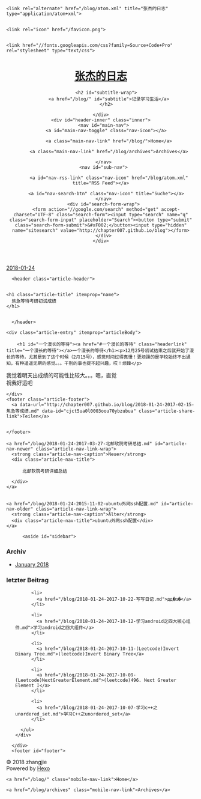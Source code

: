 <!DOCTYPE html>
<html>
<head>
  <meta charset="utf-8">
  

  
  <title>焦急等待考研初试成绩 | 张杰的日志</title>
  <meta name="viewport" content="width=device-width, initial-scale=1, maximum-scale=1">
  <meta name="description" content="一个漫长的等待12月25号初试结束之后就开始了漫长的等待，尤其是到了这个时候（2月15号），感觉时间过得真慢！更烦躁的是学校始终不出通知，有种遥遥无期的感觉。。。干别的事也提不起兴趣，哎！烦躁 我觉着明天出成绩的可能性比较大。。。嗯，直觉祝我好运吧">
<meta property="og:type" content="article">
<meta property="og:title" content="焦急等待考研初试成绩">
<meta property="og:url" content="http://chapter007.github.io/blog/2018-01-24-2017-02-15-焦急等成绩.md">
<meta property="og:site_name" content="张杰的日志">
<meta property="og:description" content="一个漫长的等待12月25号初试结束之后就开始了漫长的等待，尤其是到了这个时候（2月15号），感觉时间过得真慢！更烦躁的是学校始终不出通知，有种遥遥无期的感觉。。。干别的事也提不起兴趣，哎！烦躁 我觉着明天出成绩的可能性比较大。。。嗯，直觉祝我好运吧">
<meta property="og:locale" content="zh-Hans">
<meta property="og:updated_time" content="2017-02-15T02:00:37.744Z">
<meta name="twitter:card" content="summary">
<meta name="twitter:title" content="焦急等待考研初试成绩">
<meta name="twitter:description" content="一个漫长的等待12月25号初试结束之后就开始了漫长的等待，尤其是到了这个时候（2月15号），感觉时间过得真慢！更烦躁的是学校始终不出通知，有种遥遥无期的感觉。。。干别的事也提不起兴趣，哎！烦躁 我觉着明天出成绩的可能性比较大。。。嗯，直觉祝我好运吧">
  
    <link rel="alternate" href="/blog/atom.xml" title="张杰的日志" type="application/atom+xml">
  
  
    <link rel="icon" href="/favicon.png">
  
  
    <link href="//fonts.googleapis.com/css?family=Source+Code+Pro" rel="stylesheet" type="text/css">
  
  <link rel="stylesheet" href="/blog/css/style.css">
</head>

<body>
  <div id="container">
    <div id="wrap">
      <header id="header">
  <div id="banner"></div>
  <div id="header-outer" class="outer">
    <div id="header-title" class="inner">
      <h1 id="logo-wrap">
        <a href="/blog/" id="logo">张杰的日志</a>
      </h1>
      
        <h2 id="subtitle-wrap">
          <a href="/blog/" id="subtitle">记录学习生活</a>
        </h2>
      
    </div>
    <div id="header-inner" class="inner">
      <nav id="main-nav">
        <a id="main-nav-toggle" class="nav-icon"></a>
        
          <a class="main-nav-link" href="/blog/">Home</a>
        
          <a class="main-nav-link" href="/blog/archives">Archives</a>
        
      </nav>
      <nav id="sub-nav">
        
          <a id="nav-rss-link" class="nav-icon" href="/blog/atom.xml" title="RSS Feed"></a>
        
        <a id="nav-search-btn" class="nav-icon" title="Suche"></a>
      </nav>
      <div id="search-form-wrap">
        <form action="//google.com/search" method="get" accept-charset="UTF-8" class="search-form"><input type="search" name="q" class="search-form-input" placeholder="Search"><button type="submit" class="search-form-submit">&#xF002;</button><input type="hidden" name="sitesearch" value="http://chapter007.github.io/blog"></form>
      </div>
    </div>
  </div>
</header>
      <div class="outer">
        <section id="main"><article id="content-2017-02-15-焦急等成绩" class="article article-type-content" itemscope itemprop="blogPost">
  <div class="article-meta">
    <a href="/blog/2018-01-24-2017-02-15-焦急等成绩.md" class="article-date">
  <time datetime="2018-01-24T13:16:48.179Z" itemprop="datePublished">2018-01-24</time>
</a>
    
  </div>
  <div class="article-inner">
    
    
      <header class="article-header">
        
  
    <h1 class="article-title" itemprop="name">
      焦急等待考研初试成绩
    </h1>
  

      </header>
    
    <div class="article-entry" itemprop="articleBody">
      
        <h1 id="一个漫长的等待"><a href="#一个漫长的等待" class="headerlink" title="一个漫长的等待"></a>一个漫长的等待</h1><p>12月25号初试结束之后就开始了漫长的等待，尤其是到了这个时候（2月15号），感觉时间过得真慢！更烦躁的是学校始终不出通知，有种遥遥无期的感觉。。。干别的事也提不起兴趣，哎！烦躁</p>
<p>我觉着明天出成绩的可能性比较大。。。嗯，直觉<br>祝我好运吧</p>

      
    </div>
    <footer class="article-footer">
      <a data-url="http://chapter007.github.io/blog/2018-01-24-2017-02-15-焦急等成绩.md" data-id="cjct5ua0l0003oou70ybzubua" class="article-share-link">Teilen</a>
      
      
    </footer>
  </div>
  
    
<nav id="article-nav">
  
    <a href="/blog/2018-01-24-2017-03-27-北邮软院考研总结.md" id="article-nav-newer" class="article-nav-link-wrap">
      <strong class="article-nav-caption">Neuer</strong>
      <div class="article-nav-title">
        
          北邮软院考研详细总结
        
      </div>
    </a>
  
  
    <a href="/blog/2018-01-24-2015-11-02-ubuntu外网ssh配置.md" id="article-nav-older" class="article-nav-link-wrap">
      <strong class="article-nav-caption">Älter</strong>
      <div class="article-nav-title">ubuntu外网ssh配置</div>
    </a>
  
</nav>

  
</article>

</section>
        
          <aside id="sidebar">
  
    

  
    

  
    
  
    
  <div class="widget-wrap">
    <h3 class="widget-title">Archiv</h3>
    <div class="widget">
      <ul class="archive-list"><li class="archive-list-item"><a class="archive-list-link" href="/blog/archives/2018/01/">January 2018</a></li></ul>
    </div>
  </div>


  
    
  <div class="widget-wrap">
    <h3 class="widget-title">letzter Beitrag</h3>
    <div class="widget">
      <ul>
        
          <li>
            <a href="/blog/2018-01-24-2017-10-22-写写日记.md">дд�ռ�</a>
          </li>
        
          <li>
            <a href="/blog/2018-01-24-2017-10-12-学习android之四大核心组件.md">学习android之四大组件</a>
          </li>
        
          <li>
            <a href="/blog/2018-01-24-2017-10-11-(Leetcode)Invert Binary Tree.md">(leetcode)Invert Binary Tree</a>
          </li>
        
          <li>
            <a href="/blog/2018-01-24-2017-10-09-(Leetcode)NextGreaterElement.md">(leetcode)496. Next Greater Element I</a>
          </li>
        
          <li>
            <a href="/blog/2018-01-24-2017-10-07-学习c++之unordered_set.md">学习C++之unordered_set</a>
          </li>
        
      </ul>
    </div>
  </div>

  
</aside>
        
      </div>
      <footer id="footer">
  
  <div class="outer">
    <div id="footer-info" class="inner">
      &copy; 2018 zhangjie<br>
      Powered by <a href="http://hexo.io/" target="_blank">Hexo</a>
    </div>
  </div>
</footer>
    </div>
    <nav id="mobile-nav">
  
    <a href="/blog/" class="mobile-nav-link">Home</a>
  
    <a href="/blog/archives" class="mobile-nav-link">Archives</a>
  
</nav>
    

<script src="//ajax.googleapis.com/ajax/libs/jquery/2.0.3/jquery.min.js"></script>


  <link rel="stylesheet" href="/blog/fancybox/jquery.fancybox.css">
  <script src="/blog/fancybox/jquery.fancybox.pack.js"></script>


<script src="/blog/js/script.js"></script>



  </div>
</body>
</html>